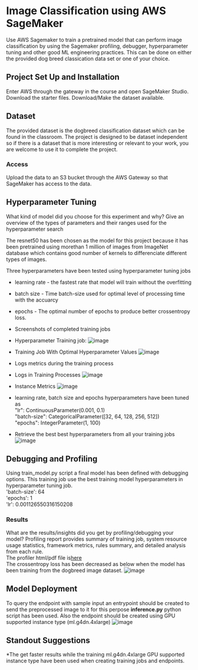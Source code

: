 # Image Classification using AWS SageMaker

Use AWS Sagemaker to train a pretrained model that can perform image classification by using the Sagemaker profiling, debugger, hyperparameter tuning and other good ML engineering practices. This can be done on either the provided dog breed classication data set or one of your choice.

## Project Set Up and Installation
Enter AWS through the gateway in the course and open SageMaker Studio. 
Download the starter files.
Download/Make the dataset available. 

## Dataset
The provided dataset is the dogbreed classification dataset which can be found in the classroom.
The project is designed to be dataset independent so if there is a dataset that is more interesting or relevant to your work, you are welcome to use it to complete the project.

### Access
Upload the data to an S3 bucket through the AWS Gateway so that SageMaker has access to the data. 

## Hyperparameter Tuning
What kind of model did you choose for this experiment and why? Give an overview of the types of parameters and their ranges used for the hyperparameter search

The resnet50 has been chosen as the model for this project because it has been pretrained using morethan 1 million of images from ImageNet database which contains good number of kernels to differenciate different types of images.

Three hyperparameters have been tested using hyperparameter tuning jobs
 - learning rate - the fastest rate that model will train without the overfitting
 - batch size - Time batch-size used for optimal level of processing time with the accuarcy
 - epochs - The optimal number of epochs to produce better crossentropy loss.

- Screenshots of completed training jobs
 - Hyperparameter Training job:
![image](https://user-images.githubusercontent.com/98076289/225024483-3238c4ea-3073-4158-87ab-a3bc371d136c.png)
 - Training Job With Optimal Hyperparameter Values
![image](https://user-images.githubusercontent.com/98076289/225025499-6794b3e6-c9f8-4cf8-8502-9f56e80f8035.png)

- Logs metrics during the training process
- Logs in Training Processes
![image](https://user-images.githubusercontent.com/98076289/225026512-4a3eb7be-26b4-4e85-9036-ed63920eebab.png)
- Instance Metrics
![image](https://user-images.githubusercontent.com/98076289/225027617-8fffbf33-b850-44d3-9165-1367742d76d6.png)

- learning rate, batch size and epochs hyperparameters have been tuned as  
"lr": ContinuousParameter(0.001, 0.1)  
"batch-size": CategoricalParameter([32, 64, 128, 256, 512])  
"epochs": IntegerParameter(1, 100)  

- Retrieve the best best hyperparameters from all your training jobs
![image](https://user-images.githubusercontent.com/98076289/225028831-f6e04025-4a54-41f4-a712-7283802628ab.png)


## Debugging and Profiling
Using train_model.py script a final model has been defined with debugging options. This training job use the best training model hyperparameters in hyperparameter tuning job.  
'batch-size': 64  
'epochs': 1  
 'lr': 0.001126550316150208    

### Results
What are the results/insights did you get by profiling/debugging your model?
Profiling report provides summary of training job, system resource usage statistics, framework metrics, rules summary, and detailed analysis from each rule.  
The profiler html/pdf file is[here](https://github.com/pubuduAeturnum/Udacity-ML-Scholarship-Project3/blob/main/ProfilerReport/profiler-output/profiler-report.html)  
The crossentropy loss has been decreased as below when the model has been training from the dogbreed image dataset.
![image](https://user-images.githubusercontent.com/98076289/225042403-a8d52534-0d9c-410d-a18b-f43e8d383540.png)



## Model Deployment
To query the endpoint with sample input an entrypoint should be created to send the preprocessed image to it for this perpose **inference.py** python script has been used. Also the endpoint should be created using GPU supported instance type (ml.g4dn.4xlarge)
![image](https://user-images.githubusercontent.com/98076289/225051149-c8eabab2-ce9d-43b0-9e84-899eb0b86485.png)



## Standout Suggestions
*The get faster results while the training ml.g4dn.4xlarge GPU supported instance type have been used when creating training jobs and endpoints.
